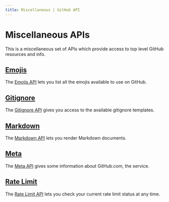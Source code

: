 ```yaml
---
title: Miscellaneous | GitHub API
---
```


# Miscellaneous APIs

This is a miscellaneous set of APIs which provide access to top level GitHub resources and info.

## [Emojis][]

The [Emojis API][Emojis] lets you list all the emojis available to use on
GitHub.

## [Gitignore][]

The [Gitignore API][Gitignore] gives you access to the available gitignore
templates.

## [Markdown][]

The [Markdown API][Markdown] lets you render Markdown documents.

## [Meta][]

The [Meta API][Meta] gives some information about GitHub.com, the service.

## [Rate Limit][]

The [Rate Limit API][Rate Limit] lets you check your current rate limit
status at any time.

[Emojis]: /v3/emojis
[Gitignore]: /v3/gitignore
[Markdown]: /v3/markdown
[Meta]: /v3/meta
[Rate Limit]: /v3/rate_limit
